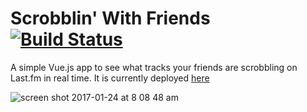 # Scrobblin' With Friends [![Build Status](https://travis-ci.org/esalter-va/scrobblin-friends.svg?branch=master)](https://travis-ci.org/esalter-va/scrobblin-friends)

A simple Vue.js app to see what tracks your friends are scrobbling on Last.fm in real time.  It is currently deployed [here](https://scrobblin-friends.appspot.com/)

![screen shot 2017-01-24 at 8 08 48 am](https://cloud.githubusercontent.com/assets/10549733/22250414/6014d264-e20c-11e6-9a52-59aa1030df6f.png)
